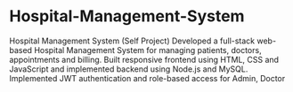 # Hospital-Management-System
Hospital Management System (Self Project) Developed a full-stack web-based Hospital Management System for managing patients, doctors, appointments and billing. Built responsive frontend using HTML, CSS and JavaScript and implemented backend using Node.js and MySQL. Implemented JWT authentication and role-based access for Admin, Doctor
